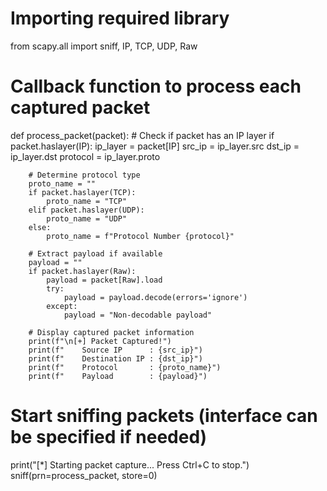 # Importing required library
from scapy.all import sniff, IP, TCP, UDP, Raw

# Callback function to process each captured packet
def process_packet(packet):
    # Check if packet has an IP layer
    if packet.haslayer(IP):
        ip_layer = packet[IP]
        src_ip = ip_layer.src
        dst_ip = ip_layer.dst
        protocol = ip_layer.proto

        # Determine protocol type
        proto_name = ""
        if packet.haslayer(TCP):
            proto_name = "TCP"
        elif packet.haslayer(UDP):
            proto_name = "UDP"
        else:
            proto_name = f"Protocol Number {protocol}"

        # Extract payload if available
        payload = ""
        if packet.haslayer(Raw):
            payload = packet[Raw].load
            try:
                payload = payload.decode(errors='ignore')
            except:
                payload = "Non-decodable payload"

        # Display captured packet information
        print(f"\n[+] Packet Captured!")
        print(f"    Source IP      : {src_ip}")
        print(f"    Destination IP : {dst_ip}")
        print(f"    Protocol       : {proto_name}")
        print(f"    Payload        : {payload}")

# Start sniffing packets (interface can be specified if needed)
print("[*] Starting packet capture... Press Ctrl+C to stop.")
sniff(prn=process_packet, store=0)
